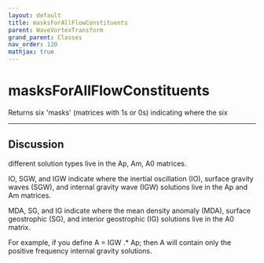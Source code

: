 ```yaml
---
layout: default
title: masksForAllFlowConstituents
parent: WaveVortexTransform
grand_parent: Classes
nav_order: 120
mathjax: true
---
```


#  masksForAllFlowConstituents

Returns six 'masks' (matrices with 1s or 0s) indicating where the six


---

## Discussion
different solution types live in the Ap, Am, A0 matrices.
 
  IO, SGW, and IGW indicate where the inertial oscillation (IO), surface
  gravity waves (SGW), and internal gravity wave (IGW) solutions live in
  the Ap and Am matrices.
 
  MDA, SG, and IG indicate where the mean density anomaly (MDA), surface
  geostrophic (SG), and interior geostrophic (IG) solutions live in the A0
  matrix.
  
  For example, if you define A = IGW .* Ap; then A will contain only the
  positive frequency internal gravity solutions.
 
  
